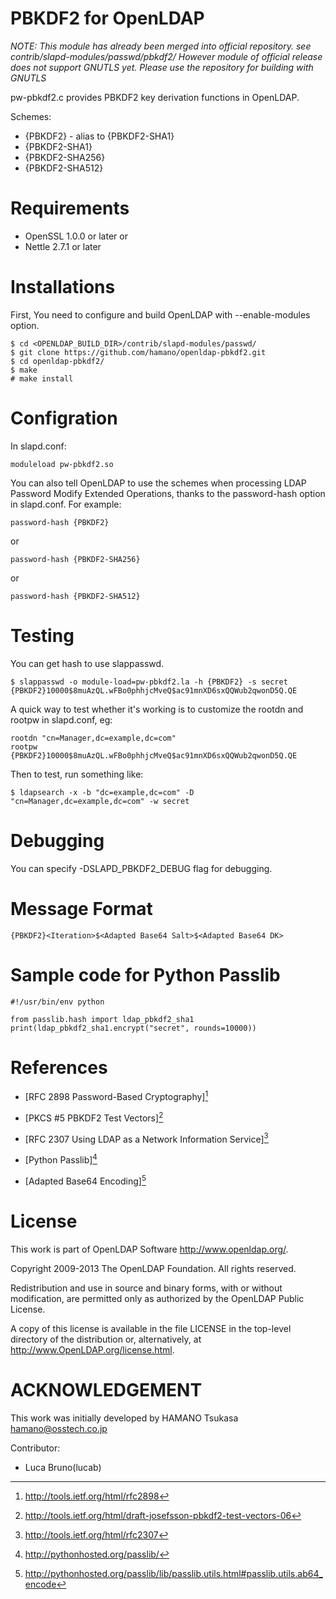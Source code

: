 PBKDF2 for OpenLDAP
=======================

*NOTE: This module has already been merged into official repository. see contrib/slapd-modules/passwd/pbkdf2/*
*However module of official release does not support GNUTLS yet. Please use the repository for building with GNUTLS*

pw-pbkdf2.c provides PBKDF2 key derivation functions in OpenLDAP.

Schemes:

 * {PBKDF2} -  alias to {PBKDF2-SHA1}
 * {PBKDF2-SHA1}
 * {PBKDF2-SHA256}
 * {PBKDF2-SHA512}

# Requirements

  * OpenSSL 1.0.0 or later
or
  * Nettle 2.7.1 or later

# Installations

First, You need to configure and build OpenLDAP with --enable-modules option.

~~~
$ cd <OPENLDAP_BUILD_DIR>/contrib/slapd-modules/passwd/
$ git clone https://github.com/hamano/openldap-pbkdf2.git
$ cd openldap-pbkdf2/
$ make
# make install
~~~

# Configration

In slapd.conf:

~~~
moduleload pw-pbkdf2.so
~~~

You can also tell OpenLDAP to use the schemes when processing LDAP
Password Modify Extended Operations, thanks to the password-hash
option in slapd.conf. For example:

~~~
password-hash {PBKDF2}
~~~

or

~~~
password-hash {PBKDF2-SHA256}
~~~

or

~~~
password-hash {PBKDF2-SHA512}
~~~

# Testing

You can get hash to use slappasswd.

~~~
$ slappasswd -o module-load=pw-pbkdf2.la -h {PBKDF2} -s secret
{PBKDF2}10000$8muAzQL.wFBo0phhjcMveQ$ac91mnXD6sxQQWub2qwonD5Q.QE
~~~

A quick way to test whether it's working is to customize the rootdn and
rootpw in slapd.conf, eg:

~~~
rootdn "cn=Manager,dc=example,dc=com"
rootpw {PBKDF2}10000$8muAzQL.wFBo0phhjcMveQ$ac91mnXD6sxQQWub2qwonD5Q.QE
~~~

Then to test, run something like:

~~~
$ ldapsearch -x -b "dc=example,dc=com" -D "cn=Manager,dc=example,dc=com" -w secret
~~~

# Debugging
You can specify -DSLAPD_PBKDF2_DEBUG flag for debugging.

# Message Format

~~~
{PBKDF2}<Iteration>$<Adapted Base64 Salt>$<Adapted Base64 DK>
~~~

# Sample code for Python Passlib

~~~
#!/usr/bin/env python

from passlib.hash import ldap_pbkdf2_sha1
print(ldap_pbkdf2_sha1.encrypt("secret", rounds=10000))
~~~

# References

* [RFC 2898 Password-Based Cryptography][^1]
[^1]: http://tools.ietf.org/html/rfc2898

* [PKCS #5 PBKDF2 Test Vectors][^2]
[^2]: http://tools.ietf.org/html/draft-josefsson-pbkdf2-test-vectors-06

* [RFC 2307 Using LDAP as a Network Information Service][^3]
[^3]: http://tools.ietf.org/html/rfc2307

* [Python Passlib][^4]
[^4]: http://pythonhosted.org/passlib/

* [Adapted Base64 Encoding][^5]
[^5]: http://pythonhosted.org/passlib/lib/passlib.utils.html#passlib.utils.ab64_encode

# License
This work is part of OpenLDAP Software <http://www.openldap.org/>.

Copyright 2009-2013 The OpenLDAP Foundation.
All rights reserved.

Redistribution and use in source and binary forms, with or without
modification, are permitted only as authorized by the OpenLDAP
Public License.

A copy of this license is available in the file LICENSE in the
top-level directory of the distribution or, alternatively, at
<http://www.OpenLDAP.org/license.html>.

# ACKNOWLEDGEMENT
This work was initially developed by HAMANO Tsukasa <hamano@osstech.co.jp>

Contributor:
- Luca Bruno(lucab)
